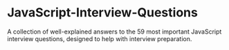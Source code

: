 # JavaScript-Interview-Questions
A collection of well-explained answers to the 59 most important JavaScript interview questions, designed to help with interview preparation.
